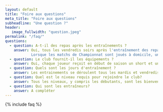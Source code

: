 ```yaml
---
layout: default
title: "Foire aux questions"
meta_title: "Foire aux questions"
subheadline: "Une question ?"
header:
   image_fullwidth: "question.jpeg"
permalink: "/faq/"
questions:
  - question: A-t-il des repas après les entraînements ?
    answer: Oui, tous les vendredis soirs après l'entraînement des repas sont organisés, la participation est de 6€.<br /><br />
            Lorsque les matchs de Championnat sont joués à domicile, un repas d'avant match est concocté par Alain et offert par le club.
  - question: Le club fournit-il les équipements ?
    answer: Oui, chaque joueur reçoit en début de saison un short et une paire de chaussettes pour jouer le dimanche.
  - question: Quels sont les jours d'entraînement ?
    answer: Les entrainements se déroulent tous les mardis et vendredis de 20h à 22h, suivi de la 3ème Mi-Temps.
  - question: Quel est le niveau requis pour rejoindre le club?
    answer: Tous les niveaux, y compris les débutants, sont les bienvenus.
  - question: Qui sont les entraîneurs?
    answer: A compléter
---
```


{% include faq %}

